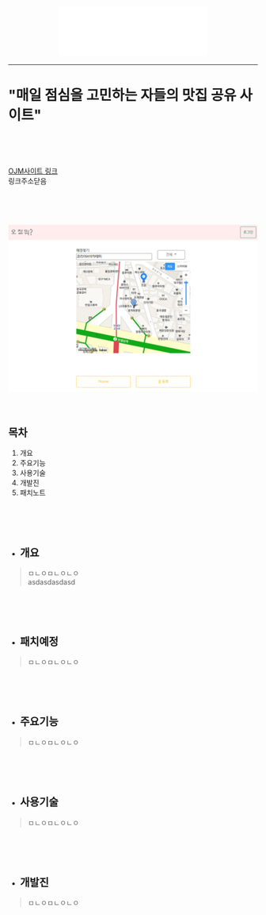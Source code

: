 <p align="center">
  <img src="/forReadme/img/ojm.png" width="300"></img>
</p>

---
# "매일 점심을 고민하는 자들의 맛집 공유 사이트"
<br>
<br>
<br>

[OJM사이트 링크](http://101.101.219.75/ojm)<br>
링크주소닫음
<br>


<br>
<br>
<br>

<img src="/forReadme/img/ojm_jsp.PNG"></img>
<br>
<br>
<br>

## 목차
1. 개요
2. 주요기능
3. 사용기술
4. 개발진
5. 패치노트

<br>
<br>
<br>

+ ## 개요
> ㅁㄴㅇㅁㄴㅇㄴㅇ<br>
> asdasdasdasd
<br>
<br>
<br>

+ ## 패치예정
>ㅁㄴㅇㅁㄴㅇㄴㅇ
<br>
<br>
<br>

+ ## 주요기능
>ㅁㄴㅇㅁㄴㅇㄴㅇ
<br>
<br>
<br>

+ ## 사용기술
>ㅁㄴㅇㅁㄴㅇㄴㅇ
<br>
<br>
<br>

+ ## 개발진
>ㅁㄴㅇㅁㄴㅇㄴㅇ
